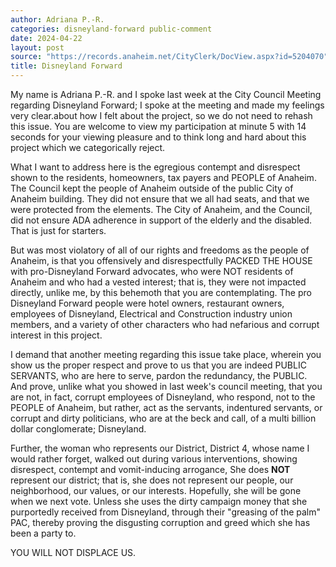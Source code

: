 ```yaml
---
author: Adriana P.-R.
categories: disneyland-forward public-comment
date: 2024-04-22
layout: post
source: "https://records.anaheim.net/CityClerk/DocView.aspx?id=5204070"
title: Disneyland Forward
---
```


My name is Adriana P.-R. and I spoke last week at the City Council
Meeting regarding Disneyland Forward; I spoke at the meeting and made my
feelings very clear.about how I felt about the project, so we do not
need to rehash this issue. You are welcome to view my participation at
minute 5 with 14 seconds for your viewing pleasure and to think long and
hard about this project which we categorically reject.

What I want to address here is the egregious contempt and disrespect
shown to the residents, homeowners, tax payers and PEOPLE of Anaheim.
The Council kept the people of Anaheim outside of the public City of
Anaheim building. They did not ensure that we all had seats, and that we
were protected from the elements. The City of Anaheim, and the Council,
did not ensure ADA adherence in support of the elderly and the disabled.
That is just for starters.

But was most violatory of all of our rights and freedoms as the people
of Anaheim, is that you offensively and disrespectfully PACKED THE HOUSE
with pro-Disneyland Forward advocates, who were NOT residents of Anaheim
and who had a vested interest; that is, they were not impacted directly,
unlike me, by this behemoth that you are contemplating. The pro
Disneyland Forward people were hotel owners, restaurant owners,
employees of Disneyland, Electrical and Construction industry union
members, and a variety of other characters who had nefarious and corrupt
interest in this project.

I demand that another meeting regarding this issue take place, wherein
you show us the proper respect and prove to us that you are indeed
PUBLIC SERVANTS, who are here to serve, pardon the redundancy, the
PUBLIC. And prove, unlike what you showed in last week's council
meeting, that you are not, in fact, corrupt employees of Disneyland, who
respond, not to the PEOPLE of Anaheim, but rather, act as the servants,
indentured servants, or corrupt and dirty politicians, who are at the
beck and call, of a multi billion dollar conglomerate; Disneyland.

Further, the woman who represents our District, District 4, whose name I
would rather forget, walked out during various interventions, showing
disrespect, contempt and vomit-inducing arrogance, She does **NOT**
represent our district; that is, she does not represent our people, our
neighborhood, our values, or our interests. Hopefully, she will be gone
when we next vote. Unless she uses the dirty campaign money that she
purportedly received from Disneyland, through their "greasing of the
palm" PAC, thereby proving the disgusting corruption and greed which she
has been a party to.

YOU WILL NOT DISPLACE US.
